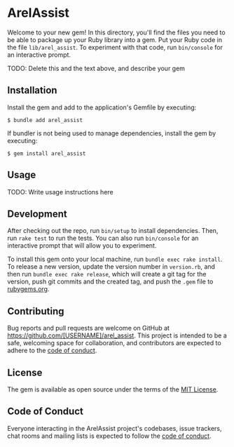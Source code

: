# ArelAssist

Welcome to your new gem! In this directory, you'll find the files you need to be able to package up your Ruby library into a gem. Put your Ruby code in the file `lib/arel_assist`. To experiment with that code, run `bin/console` for an interactive prompt.

TODO: Delete this and the text above, and describe your gem

## Installation

Install the gem and add to the application's Gemfile by executing:

    $ bundle add arel_assist

If bundler is not being used to manage dependencies, install the gem by executing:

    $ gem install arel_assist

## Usage

TODO: Write usage instructions here

## Development

After checking out the repo, run `bin/setup` to install dependencies. Then, run `rake test` to run the tests. You can also run `bin/console` for an interactive prompt that will allow you to experiment.

To install this gem onto your local machine, run `bundle exec rake install`. To release a new version, update the version number in `version.rb`, and then run `bundle exec rake release`, which will create a git tag for the version, push git commits and the created tag, and push the `.gem` file to [rubygems.org](https://rubygems.org).

## Contributing

Bug reports and pull requests are welcome on GitHub at https://github.com/[USERNAME]/arel_assist. This project is intended to be a safe, welcoming space for collaboration, and contributors are expected to adhere to the [code of conduct](https://github.com/[USERNAME]/arel_assist/blob/main/CODE_OF_CONDUCT.md).

## License

The gem is available as open source under the terms of the [MIT License](https://opensource.org/licenses/MIT).

## Code of Conduct

Everyone interacting in the ArelAssist project's codebases, issue trackers, chat rooms and mailing lists is expected to follow the [code of conduct](https://github.com/[USERNAME]/arel_assist/blob/main/CODE_OF_CONDUCT.md).
